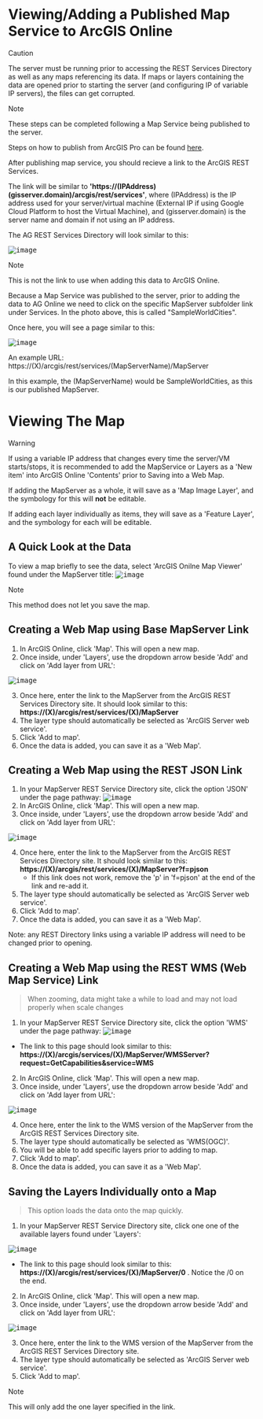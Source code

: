# Viewing/Adding a Published Map Service to ArcGIS Online
> [!CAUTION]
> The server must be running prior to accessing the REST Services Directory as well as any maps referencing its data. If maps or
> layers containing the data are opened prior to starting the server (and configuring IP of variable IP servers), the files can
> get corrupted.

> [!NOTE]
> These steps can be completed following a Map Service being published to the server.
>
> Steps on how to publish from ArcGIS Pro can be found [here](https://www.youtube.com/watch?v=nIRlZN9ECwY&t=5s).

After publishing map service, you should recieve a link to the ArcGIS REST Services.

The link will be similar to **'https://(IPAddress)(gisserver.domain)/arcgis/rest/services'**, where (IPAddress) is the IP address 
used for your server/virtual machine (External IP if using Google Cloud Platform to host the Virtual Machine), 
and (gisserver.domain) is the server name and domain if not using an IP address.

The AG REST Services Directory will look similar to this:

<kbd>![image](https://github.com/jsteinma/TechnicalLogs/assets/146376062/1b6020fc-9282-4cad-a0a8-d84a3de430c0)</kbd>

> [!NOTE]
> This is not the link to use when adding this data to ArcGIS Online.

Because a Map Service was published to the server, prior to adding the data to AG Online we need to click on the 
specific MapServer subfolder link under Services. In the photo above, this is called "SampleWorldCities".

Once here, you will see a page similar to this: 

<kbd>![image](https://github.com/jsteinma/TechnicalLogs/assets/146376062/049280a6-22d6-4af1-b79c-0e08f2488c39)</kbd>

An example URL: https://(X)/arcgis/rest/services/(MapServerName)/MapServer

In this example, the (MapServerName) would be SampleWorldCities, as this is our published MapServer.

# Viewing The Map

> [!WARNING]
> If using a variable IP address that changes every time the server/VM starts/stops, it is recommended to
> add the MapService or Layers as a 'New item' into ArcGIS Online 'Contents' prior to Saving into a Web Map.
>
> If adding the MapServer as a whole, it will save as a 'Map Image Layer', and the symbology for this will **not** be editable.
>
> If adding each layer individually as items, they will save as a 'Feature Layer', and the symbology for each will be editable.

## A Quick Look at the Data

To view a map briefly to see the data, select 'ArcGIS Onilne Map Viewer' found under the MapServer title:
<kbd>![image](https://github.com/jsteinma/TechnicalLogs/assets/146376062/186891b5-01ad-472f-b52f-061e6f4a54b9)</kbd>
> [!NOTE]
> This method does not let you save the map.

## Creating a Web Map using Base MapServer Link

1. In ArcGIS Online, click 'Map'. This will open a new map.
2. Once inside, under 'Layers', use the dropdown arrow beside 'Add' and click on 'Add layer from URL':

<kbd>![image](https://github.com/jsteinma/TechnicalLogs/assets/146376062/17ba31cf-04b6-404d-9f10-e29759f6aac5)</kbd>

3. Once here, enter the link to the MapServer from the ArcGIS REST Services Directory site. It should look similar
   to this: **https://(X)/arcgis/rest/services/(X)/MapServer**
4. The layer type should automatically be selected as 'ArcGIS Server web service'.
5. Click 'Add to map'.
6. Once the data is added, you can save it as a 'Web Map'.

## Creating a Web Map using the REST JSON Link

1. In your MapServer REST Service Directory site, click the option 'JSON' under the page pathway:
<kbd>![image](https://github.com/jsteinma/TechnicalLogs/assets/146376062/5ab4e7be-2f35-4bc2-8dca-63a868e1d47b)</kbd>
2. In ArcGIS Online, click 'Map'. This will open a new map.
3. Once inside, under 'Layers', use the dropdown arrow beside 'Add' and click on 'Add layer from URL':

<kbd>![image](https://github.com/jsteinma/TechnicalLogs/assets/146376062/17ba31cf-04b6-404d-9f10-e29759f6aac5)</kbd>

4. Once here, enter the link to the MapServer from the ArcGIS REST Services Directory site. It should look similar
   to this: **https://(X)/arcgis/rest/services/(X)/MapServer?f=pjson**
   - If this link does not work, remove the 'p' in 'f=pjson' at the end of the link and re-add it.
5. The layer type should automatically be selected as 'ArcGIS Server web service'.
6. Click 'Add to map'.
7. Once the data is added, you can save it as a 'Web Map'.

Note: any REST Directory links using a variable IP address will need to be changed prior to opening.

## Creating a Web Map using the REST WMS (Web Map Service) Link
> When zooming, data might take a while to load and may not load properly when scale changes

1. In your MapServer REST Service Directory site, click the option 'WMS' under the page pathway:
<kbd>![image](https://github.com/jsteinma/TechnicalLogs/assets/146376062/d0b68cc2-0c60-4854-9208-3e04c468128e)</kbd>

  - The link to this page should look similar to this: **https://(X)/arcgis/services/(X)/MapServer/WMSServer?request=GetCapabilities&service=WMS**

2. In ArcGIS Online, click 'Map'. This will open a new map.
3. Once inside, under 'Layers', use the dropdown arrow beside 'Add' and click on 'Add layer from URL':

<kbd>![image](https://github.com/jsteinma/TechnicalLogs/assets/146376062/17ba31cf-04b6-404d-9f10-e29759f6aac5)</kbd>

4. Once here, enter the link to the WMS version of the MapServer from the ArcGIS REST Services Directory site. 
5. The layer type should automatically be selected as 'WMS(OGC)'.
6. You will be able to add specific layers prior to adding to map.
7. Click 'Add to map'.
8. Once the data is added, you can save it as a 'Web Map'.


## Saving the Layers Individually onto a Map
> This option loads the data onto the map quickly.

1. In your MapServer REST Service Directory site, click one one of the available layers found under 'Layers':

<kbd>![image](https://github.com/jsteinma/TechnicalLogs/assets/146376062/381f4f3b-f1bf-4858-84cc-8ec8286ab2ef)</kbd>

  - The link to this page should look similar to this: **https://(X)/arcgis/rest/services/(X)/MapServer/0** . Notice the /0 on the end.
2. In ArcGIS Online, click 'Map'. This will open a new map.
3. Once inside, under 'Layers', use the dropdown arrow beside 'Add' and click on 'Add layer from URL':

<kbd>![image](https://github.com/jsteinma/TechnicalLogs/assets/146376062/17ba31cf-04b6-404d-9f10-e29759f6aac5)</kbd>

3. Once here, enter the link to the WMS version of the MapServer from the ArcGIS REST Services Directory site. 
4. The layer type should automatically be selected as 'ArcGIS Server web service'.
5. Click 'Add to map'.

> [!NOTE]
> This will only add the one layer specified in the link.


